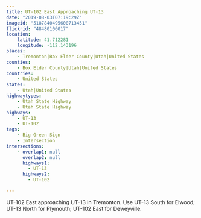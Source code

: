 ```yaml
---
title: UT-102 East Approaching UT-13
date: "2019-08-03T07:19:29Z"
imageid: "5187840495600713451"
flickrid: "48480106017"
location:
    latitude: 41.712281
    longitude: -112.143196
places:
    - Tremonton|Box Elder County|Utah|United States
counties:
    - Box Elder County|Utah|United States
countries:
    - United States
states:
    - Utah|United States
highwaytypes:
    - Utah State Highway
    - Utah State Highway
highways:
    - UT-13
    - UT-102
tags:
    - Big Green Sign
    - Intersection
intersections:
    - overlap1: null
      overlap2: null
      highways1:
        - UT-13
      highways2:
        - UT-102

---
```

UT-102 East approaching UT-13 in Tremonton.  Use UT-13 South for Elwood; UT-13 North for Plymouth; UT-102 East for Deweyville.